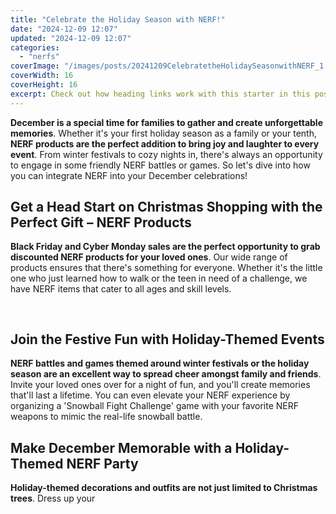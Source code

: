 ```yaml
---
title: "Celebrate the Holiday Season with NERF!"
date: "2024-12-09 12:07"
updated: "2024-12-09 12:07"
categories:
  - "nerfs"
coverImage: "/images/posts/20241209CelebratetheHolidaySeasonwithNERF_1.jpg"
coverWidth: 16
coverHeight: 16
excerpt: Check out how heading links work with this starter in this post.
---
```


<script>
  import { base } from '$app/paths';
</script>


**December is a special time for families to gather and create unforgettable memories**. Whether it's your first holiday season as a family or your tenth, **NERF products are the perfect addition to bring joy and laughter to every event**. From winter festivals to cozy nights in, there's always an opportunity to engage in some friendly NERF battles or games. So let's dive into how you can integrate NERF into your December celebrations!

## Get a Head Start on Christmas Shopping with the Perfect Gift – NERF Products
**Black Friday and Cyber Monday sales are the perfect opportunity to grab discounted NERF products for your loved ones**. Our wide range of products ensures that there's something for everyone. Whether it's the little one who just learned how to walk or the teen in need of a challenge, we have NERF items that cater to all ages and skill levels.

<img class="cover-image" src="{base}/images/posts/20241209CelebratetheHolidaySeasonwithNERF_2.jpg" alt="" style="aspect-ratio: 16 / 16;" width="16" height="16">


## Join the Festive Fun with Holiday-Themed Events
**NERF battles and games themed around winter festivals or the holiday season are an excellent way to spread cheer amongst family and friends**. Invite your loved ones over for a night of fun, and you'll create memories that'll last a lifetime. You can even elevate your NERF experience by organizing a 'Snowball Fight Challenge' game with your favorite NERF weapons to mimic the real-life snowball battle.

## Make December Memorable with a Holiday-Themed NERF Party
**Holiday-themed decorations and outfits are not just limited to Christmas trees**. Dress up your